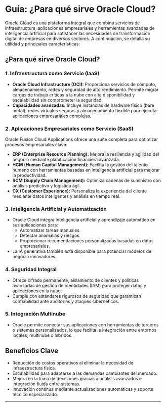 # **Guía: ¿Para qué sirve Oracle Cloud?**

Oracle Cloud es una plataforma integral que combina servicios de infraestructura, aplicaciones empresariales y herramientas avanzadas de inteligencia artificial para satisfacer las necesidades de transformación digital de empresas en diversos sectores. A continuación, se detalla su utilidad y principales características:

## **¿Para qué sirve Oracle Cloud?**

### **1. Infraestructura como Servicio (IaaS)**
- **Oracle Cloud Infrastructure (OCI):** Proporciona servicios de cómputo, almacenamiento, redes y seguridad de alto rendimiento. Permite migrar cargas de trabajo críticas a la nube con alta disponibilidad y escalabilidad sin comprometer la seguridad.
- **Capacidades avanzadas:** Incluye instancias de hardware físico (bare metal), redes virtuales seguras y almacenamiento flexible para ejecutar aplicaciones empresariales complejas.

### **2. Aplicaciones Empresariales como Servicio (SaaS)**
Oracle Fusion Cloud Applications ofrece una suite completa para optimizar procesos empresariales clave:
- **ERP (Enterprise Resource Planning):** Mejora la resiliencia y agilidad del negocio mediante planificación financiera avanzada.
- **HCM (Human Capital Management):** Facilita la gestión del talento humano con herramientas basadas en inteligencia artificial para mejorar la productividad.
- **SCM (Supply Chain Management):** Optimiza cadenas de suministro con análisis predictivo y logística ágil.
- **CX (Customer Experience):** Personaliza la experiencia del cliente mediante datos inteligentes y análisis en tiempo real.

### **3. Inteligencia Artificial y Automatización**
- Oracle Cloud integra inteligencia artificial y aprendizaje automático en sus aplicaciones para:
  - Automatizar tareas manuales.
  - Detectar anomalías y riesgos.
  - Proporcionar recomendaciones personalizadas basadas en datos empresariales.
- La IA generativa también está disponible para potenciar modelos de negocio innovadores.

### **4. Seguridad Integral**
- Ofrece cifrado permanente, aislamiento de clientes y políticas avanzadas de gestión de identidades (IAM) para proteger datos y aplicaciones en la nube.
- Cumple con estándares rigurosos de seguridad que garantizan confiabilidad ante auditorías y ataques cibernéticos.

### **5. Integración Multinube**
- Oracle permite conectar sus aplicaciones con herramientas de terceros o sistemas personalizados, lo que facilita la integración entre entornos locales, multinube o híbridos.

## **Beneficios Clave**
- Reducción de costos operativos al eliminar la necesidad de infraestructura física.
- Escalabilidad para adaptarse a las demandas cambiantes del mercado.
- Mejora en la toma de decisiones gracias a análisis avanzados e integración fluida entre sistemas.
- Innovación continua mediante actualizaciones automáticas y soporte técnico especializado.

---

